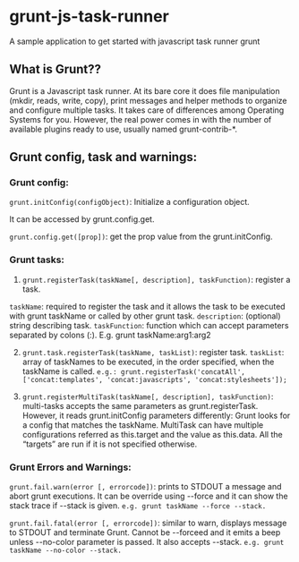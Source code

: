 # grunt-js-task-runner
A sample application to get started with javascript task runner grunt

## What is Grunt??
Grunt is a Javascript task runner. At its bare core it does file manipulation (mkdir, reads, write, copy), print messages and helper methods to organize and configure multiple tasks.
It takes care of differences among Operating Systems for you. However, the real power comes in with the number of available plugins ready to use, usually named grunt-contrib-*.

## Grunt config, task and warnings: 

### Grunt config:

`grunt.initConfig(configObject)`: Initialize a configuration object. 

It can be accessed by grunt.config.get.

`grunt.config.get([prop])`: get the prop value from the grunt.initConfig. 


### Grunt tasks:

1. `grunt.registerTask(taskName[, description], taskFunction)`: register a task.

`taskName`: required to register the task and it allows the task to be executed with grunt taskName or called by other grunt task.
`description`: (optional) string describing task.
`taskFunction`: function which can accept parameters separated by colons (:). E.g. grunt taskName:arg1:arg2

2. `grunt.task.registerTask(taskName, taskList)`: register task.
`taskList`: array of taskNames to be executed, in the order specified, when the taskName is called. 
`e.g.: grunt.registerTask('concatAll', ['concat:templates', 'concat:javascripts', 'concat:stylesheets']);`

3. `grunt.registerMultiTask(taskName[, description], taskFunction)`: multi-tasks accepts the same parameters as grunt.registerTask. 
However, it reads grunt.initConfig parameters differently: Grunt looks for a config that matches the taskName.
MultiTask can have multiple configurations referred as this.target and the value as this.data.
All the “targets” are run if it is not specified otherwise.

### Grunt Errors and Warnings:

`grunt.fail.warn(error [, errorcode])`: prints to STDOUT a message and abort grunt executions. 
It can be override using --force and it can show the stack trace if --stack is given. 
`e.g. grunt taskName --force --stack.`

`grunt.fail.fatal(error [, errorcode])`: similar to warn, displays message to STDOUT and terminate Grunt. 
Cannot be --forceed and it emits a beep unless --no-color parameter is passed. It also accepts --stack. 
`e.g. grunt taskName --no-color --stack.`
